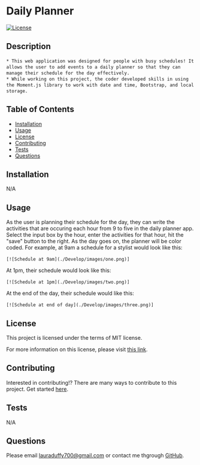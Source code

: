 
  # Daily Planner 

  [![License](https://img.shields.io/badge/License-MIT-yellow.svg)](https://opensource.org/licenses/MIT)
      
  ## Description 

    * This web application was designed for people with busy schedules! It allows the user to add events to a daily planner so that they can manage their schedule for the day effectively.
    * While working on this project, the coder developed skills in using the Moment.js library to work with date and time, Bootstrap, and local storage. 
    
  ## Table of Contents
  - [Installation](#installation)
  - [Usage](#usage)
  - [License](#license)
  - [Contributing](#contributing)
  - [Tests](#tests)
  - [Questions](#questions)

  ## Installation

  N/A
    
  ## Usage

  As the user is planning their schedule for the day, they can write the activities that are occuring each hour from 9 to five in the daily planner app. Select the input box by the hour, enter the activities for that hour, hit the "save" button to the right. As the day goes on, the planner will be color coded. For example, at 9am a schedule for a stylist would look like this: 

    [![Schedule at 9am](./Develop/images/one.png)]

  At 1pm, their schedule would look like this: 

    [![Schedule at 1pm](./Develop/images/two.png)]

  At the end of the day, their schedule would like this: 

    [![Schedule at end of day](./Develop/images/three.png)]
    
  ## License

  This project is licensed under the terms of MIT license.

  For more information on this license, please visit [this link](https://opensource.org/licenses/MIT).
   
  ## Contributing 

  Interested in contributing!? There are many ways to contribute to this project. Get started [here](https://github.com/duffylaura/daily-planner).

  ## Tests 

  N/A
    
  ## Questions

  Please email lauraduffy700@gmail.com or contact me thgrough [GitHub](https://github.com/duffylaura/daily-planner).
  